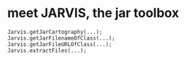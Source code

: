 # meet JARVIS, the jar toolbox

 	Jarvis.getJarCartography(...);
 	Jarvis.getJarFilenameOfClass(...);
 	Jarvis.getJarFileURLOfClass(...);
 	Jarvis.extractFiles(...);
